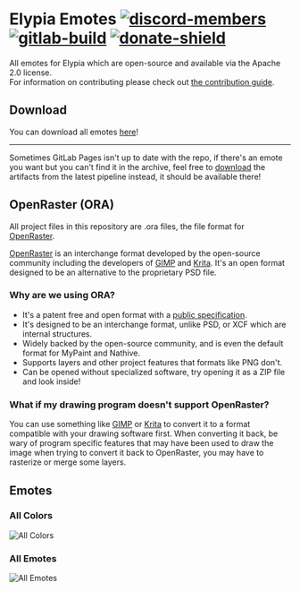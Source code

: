 # Elypia Emotes [![discord-members]][discord] [![gitlab-build]][gitlab] [![donate-shield]][elypia-donate]
All emotes for Elypia which are open-source and available via the Apache 2.0 license.  
For information on contributing please check out [the contribution guide]. 

## Download
You can download all emotes [here]!  

---

Sometimes GitLab Pages isn't up to date with the repo, if there's an emote you want but you can't find it in the archive,
feel free to [download] the artifacts from the latest pipeline instead, it should be available there!

## OpenRaster (ORA)
All project files in this repository are .ora files, the file format for [OpenRaster].

[OpenRaster] is an interchange format developed by the open-source community including the developers
of [GIMP] and [Krita]. It's an open format designed to be an alternative to the proprietary PSD file.

### Why are we using ORA?
* It's a patent free and open format with a [public specification].
* It's designed to be an interchange format, unlike PSD, or XCF which are internal structures.
* Widely backed by the open-source community, and is even the default format for MyPaint and Nathive.
* Supports layers and other project features that formats like PNG don't.
* Can be opened without specialized software, try opening it as a ZIP file and look inside!

### What if my drawing program doesn't support OpenRaster?
You can use something like [GIMP] or [Krita] to convert it to a format compatible with your drawing software first. When converting it back, be wary of
program specific features that may have been used to draw the image when trying to convert it back to OpenRaster,
you may have to rasterize or merge some layers.

## Emotes
### All Colors
![All Colors]

### All Emotes
![All Emotes]

[discord]: https://discord.gg/hprGMaM "Discord Invite"
[gitlab]: https://gitlab.com/Elypia/elypia-emotes/commits/master "Repository on GitLab"
[elypia-donate]: https://elypia.org/donate "Donate to Elypia"
[the contribution guide]: ./CONTRIBUTING.md "Contribute to the Elypia Emotes"
[here]: https://elypia.gitlab.io/elypia-emotes/emotes.zip "All Emotes Packaged"
[download]: https://gitlab.com/Elypia/elypia-emotes/-/jobs/artifacts/master/download?job=pages "Download Latest Pipeline"
[OpenRaster]: https://en.wikipedia.org/wiki/OpenRaster "OpenRaster on Wikipedia"
[GIMP]: https://www.gimp.org/ "GIMP"
[Krita]: https://krita.org/ "Krita"
[public specification]: https://www.freedesktop.org/wiki/Specifications/OpenRaster/ "Specification for OpenRaster"

[discord-members]: https://discordapp.com/api/guilds/184657525990359041/widget.png "Discord Shield"
[gitlab-build]: https://gitlab.com/Elypia/elypia-emotes/badges/master/pipeline.svg "GitLab Build Shield"
[donate-shield]: https://img.shields.io/badge/Elypia-Donate-blueviolet "Donate Shield"
[All Colors]: https://elypia.gitlab.io/elypia-emotes/colors.png "All Colors"
[All Emotes]: https://elypia.gitlab.io/elypia-emotes/emotes.png "All Unique Emotes"

